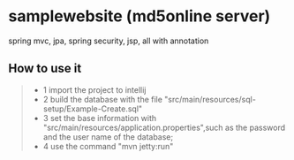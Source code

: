 # samplewebsite (md5online server)
spring mvc, jpa, spring security, jsp, all with annotation


## How to use it

>* 1  import the project to intellij
>* 2  build the database with the file "src/main/resources/sql-setup/Example-Create.sql"
>* 3  set the base information with "src/main/resources/application.properties",such as the password and the user name of the database;
>* 4  use the command "mvn jetty:run" 

